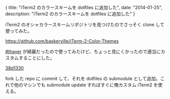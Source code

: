 {
  title: "iTerm2 のカラースキームを dotfiles に追加した",
  date: "2014-01-25",
  description: "iTerm2 のカラースキームを dotfiles に追加した"
}

iTerm2 のオシャカラースキームリポジトリを見つけたのでさっそく clone して使ってみた。

https://github.com/baskerville/iTerm-2-Color-Themes

[#thayer](https://github.com/baskerville/iTerm-2-Color-Themes#thayer) が綺麗だったので使ってみたけど、ちょっと見にくかったので適当にカスタムすることにした。

[38d1330](https://github.com/e-jigsaw/iTerm-2-Color-Themes/commit/5ce6c82e4144d2240f678d7e289115a8d78fb82c)

fork した repo に commit して、それを dotfiles の submodule として追加。これで他のマシンでも submodule update すればすぐに俺カスタム iTerm2 を使える。
